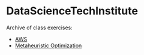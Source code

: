 # DataScienceTechInstitute
Archive of class exercises:

- [AWS](https://github.com/daydreamersjp/DataScienceTechInstitute/tree/master/AWS)
- [Metaheuristic Optimization](https://github.com/daydreamersjp/DataScienceTechInstitute/tree/master/Optimization)
